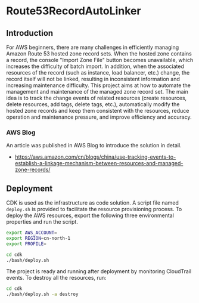 # Route53RecordAutoLinker

## Introduction
For AWS beginners, there are many challenges in efficiently managing Amazon Route 53 hosted zone record sets. 
When the hosted zone contains a record, the console "Import Zone File" button becomes unavailable, which increases the difficulty of batch import. 
In addition, when the associated resources of the record (such as instance, load balancer, etc.) change, the record itself will not be linked, 
resulting in inconsistent information and increasing maintenance difficulty. 
This project aims at how to automate the management and maintenance of the managed zone record set. 
The main idea is to track the change events of related resources (create resources, delete resources, add tags, delete tags, etc.), 
automatically modify the hosted zone records and keep them consistent with the resources, reduce operation and maintenance pressure, and improve efficiency and accuracy.

### AWS Blog
An article was published in AWS Blog to introduce the solution in detail.
- https://aws.amazon.com/cn/blogs/china/use-tracking-events-to-establish-a-linkage-mechanism-between-resources-and-managed-zone-records/

## Deployment
CDK is used as the infrastructure as code solution.
A script file named `deploy.sh` is provided to facilitate the resource provisioning process.
To deploy the AWS resources, export the following three environmental properties and run the script.
```bash
export AWS_ACCOUNT=
export REGION=cn-north-1
export PROFILE=

cd cdk
./bash/deploy.sh
```

The project is ready and running after deployment by monitoring CloudTrail events.
To destroy all the resources, run:
```bash
cd cdk
./bash/deploy.sh -a destroy
```
